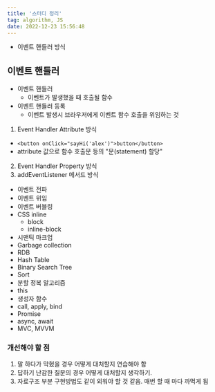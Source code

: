 ```yaml
---
title: '스터디 정리'
tag: algorithm, JS
date: 2022-12-23 15:56:48
---
```


- 이벤트 핸들러 방식
## 이벤트 핸들러
- 이벤트 핸들러
  - 이벤트가 발생했을 때 호출될 함수
- 이벤트 핸들러 등록
  - 이벤트 발생시 브라우저에게 이벤트 함수 호출을 위임하는 것

1. Event Handler Attribute 방식
  - `<button onClick="sayHi('alex')">button</button>`
  - attribute 값으로 함수 호출문 등의 "문(statement) 할당"
2. Event Handler Property 방식
3. addEventListener 메서드 방식


- 이벤트 전파
- 이벤트 위임
- 이벤트 버블링
- CSS inline
  - block
  - inline-block
- 시맨틱 마크업
- Garbage collection
- RDB
- Hash Table
- Binary Search Tree
- Sort
- 분할 정복 알고리즘
- this
- 생성자 함수
- call, apply, bind
- Promise
- async, await
- MVC, MVVM

### 개선해야 할 점
1. 말 하다가 막혔을 경우 어떻게 대처할지 연습해야 함
2. 답하기 난감한 질문의 경우 어떻게 대처할지 생각하기.
3. 자료구조 부분 구현방법도 같이 외워야 할 것 같음. 매번 할 때 마다 까먹게 됨